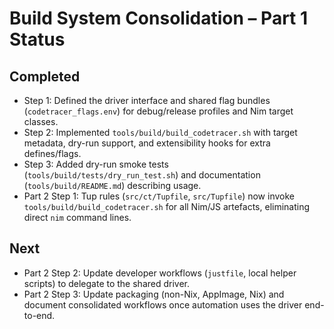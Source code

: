# Build System Consolidation – Part 1 Status

## Completed
- Step 1: Defined the driver interface and shared flag bundles (`codetracer_flags.env`) for debug/release profiles and Nim target classes.
- Step 2: Implemented `tools/build/build_codetracer.sh` with target metadata, dry-run support, and extensibility hooks for extra defines/flags.
- Step 3: Added dry-run smoke tests (`tools/build/tests/dry_run_test.sh`) and documentation (`tools/build/README.md`) describing usage.
- Part 2 Step 1: Tup rules (`src/ct/Tupfile`, `src/Tupfile`) now invoke `tools/build/build_codetracer.sh` for all Nim/JS artefacts, eliminating direct `nim` command lines.

## Next
- Part 2 Step 2: Update developer workflows (`justfile`, local helper scripts) to delegate to the shared driver.
- Part 2 Step 3: Update packaging (non-Nix, AppImage, Nix) and document consolidated workflows once automation uses the driver end-to-end.
